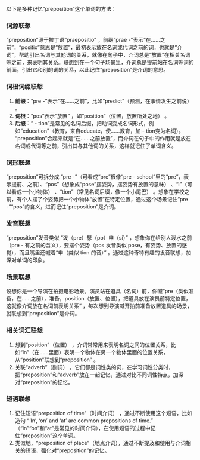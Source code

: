 以下是多种记忆“preposition”这个单词的方法：

### 词源联想
“preposition”源于拉丁语“praepositio” ，前缀“prae -”表示“在……之前”，“positio”意思是“放置”，最初表示放在名词或代词之前的词，也就是“介词”，帮助引出名词与其他词的关系，就像在句子中，介词总是“放置”在相关名词等之前，来表明其关系。联想到在一个句子场景里，介词总是提前站在名词等词的前面，引出它和别的词的关系，以此记住“preposition”是介词的意思。 

### 词根词缀联想
1. **前缀**：“pre -”表示“在……之前”，比如“predict”（预测，在事情发生之前说） 。
2. **词根**：“pos”表示“放置” ，如“position”（位置，放置所处之地） 。
3. **后缀**：“ - tion”是常见的名词后缀，把动词变成名词形式，例如“education”（教育，来自educate，使……教育，加 - tion变为名词）。
 “preposition”合起来就是“在……之前放置”，而介词在句子中的作用就是放在名词或代词等之前，引出其与其他词的关系，这样就记住了单词含义。

### 词形联想
“preposition”可拆分成 “pre -”（可看成“pre”很像“pre - school”里的“pre”，表示提前、之前）、“pos”（想象成“pose”摆姿势，摆姿势有放置的意味） 、“i”（可以看成一个小物体） 、“tion”（常见名词后缀，像一个小尾巴） 。想象在学校之前，有个人摆了个姿势把一个小物体“放置”在特定位置，通过这个场景记住“pre -”“pos”的含义，进而记住“preposition”是介词。

### 发音联想
“preposition”发音类似 “泼（pre）瑟（po）申（si）” ，想象你在给别人泼水之前（pre - 有之前的含义），要摆个姿势（pos 发音类似 pose，有姿势、放置的感觉），而且嘴里还喊着“申（类似 tion 的音）” 。通过这种奇特有趣的发音联想，加深对单词的印象。 

### 场景联想
设想你是一个导演在拍摄电影场景。演员站在道具（名词）前，你喊“pre（类似准备，在……之前），准备，position（放置、位置），把道具放在演员前特定位置，这就像介词放在名词前表明关系” ，每次想到导演喊开拍前准备放置道具的场景，就联想到“preposition”是介词。

### 相关词汇联想
1. 想到“position”（位置） ，介词常常用来表明名词之间的位置关系，比如“in”（在……里面）表明一个物体在另一个物体里面的位置关系，从“position”联想到“preposition” 。
2. 关联“adverb”（副词） ，它们都是词性类的词，在学习词性分类时，把“preposition”和“adverb”放在一起记忆，通过对比不同词性特点，加深对“preposition”的记忆。

### 短语联想
1. 记住短语“preposition of time”（时间介词） ，通过不断使用这个短语，比如造句 “‘In’, ‘on’ and ‘at’ are common prepositions of time.” （“in”“on”和“at”是常见的时间介词），在使用短语的过程中记住“preposition”这个单词。
2. 类似地，“preposition of place”（地点介词），通过不断提及和使用与介词相关的短语，强化对“preposition”的记忆。 